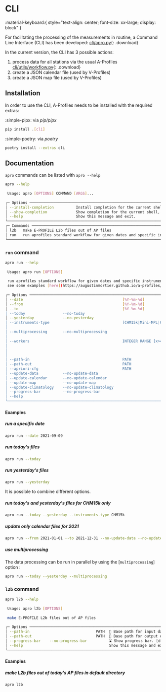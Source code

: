 # CLI

:material-keyboard:{ style="text-align: center; font-size: xx-large; display: block" }

For facilitating the processing of the measurements in routine, a
Command Line Interface (CLI) has been developed:
[cli/apro.py](cli/apro.py){: .download}

In the current version, the CLI has 3 possible actions:

1.  process data for all stations via the usual A-Profiles [cli/utils/workflow.py](cli/utils/workflow.py){: .download}
2.  create a JSON calendar file (used by V-Profiles)
3.  create a JSON map file (used by V-Profiles)

## Installation

In order to use the CLI, A-Profiles needs to be installed with the
required extras:

:simple-pipx: via *pip/pipx*

``` bash
pip install .[cli]
```

:simple-poetry: via *poetry*

``` bash
poetry install --extras cli
```

## Documentation

`apro` commands can be listed with `apro --help`

``` bash
apro --help
                                                                                                                                       
 Usage: apro [OPTIONS] COMMAND [ARGS]...                                                                                               
                                                                                                                                       
╭─ Options ───────────────────────────────────────────────────────────────────────────────────────────────────────────────────────────╮
│ --install-completion          Install completion for the current shell.                                                             │
│ --show-completion             Show completion for the current shell, to copy it or customize the installation.                      │
│ --help                        Show this message and exit.                                                                           │
╰─────────────────────────────────────────────────────────────────────────────────────────────────────────────────────────────────────╯
╭─ Commands ──────────────────────────────────────────────────────────────────────────────────────────────────────────────────────────╮
│ l2b   make E-PROFILE L2b files out of AP files                                                                                      │
│ run   run aprofiles standard workflow for given dates and specific instruments types                                                │
╰─────────────────────────────────────────────────────────────────────────────────────────────────────────────────────────────────────╯
```


### `run` command

``` bash
apro run --help
                                                                                                                                        
 Usage: apro run [OPTIONS]                                                                                                              
                                                                                                                                        
 run aprofiles standard workflow for given dates and specific instruments types                                                         
 see some examples [here](https://augustinmortier.github.io/a-profiles/cli/)                                                            
                                                                                                                                        
╭─ Options ────────────────────────────────────────────────────────────────────────────────────────────────────────────────────────────╮
│ --date                                             [%Y-%m-%d]              📅 Processing date.                                       │
│ --from                                             [%Y-%m-%d]              📅 Initial date. [default: None]                          │
│ --to                                               [%Y-%m-%d]              📅 Ending date. [default: (Today's date)]                 │
│ --today                 --no-today                                         🕑 Process today's data. [default: no-today]              │
│ --yesterday             --no-yesterday                                     🕙 Process yesterday's data. [default: no-yesterday]      │
│ --instruments-type                                 [CHM15k|Mini-MPL|CL61]  📗 List of specific instruments to be processed.          │
│                                                                            [default: CHM15k, Mini-MPL]                               │
│ --multiprocessing       --no-multiprocessing                               🚀 Use multiprocessing mode.                              │
│                                                                            [default: no-multiprocessing]                             │
│ --workers                                          INTEGER RANGE [x>=1]    👷 Number of workers (NSLOTS, if multiprocessing mode is  │
│                                                                            enabled).                                                 │
│                                                                            [env var: NSLOTS]                                         │
│                                                                            [default: 2]                                              │
│ --path-in                                          PATH                    📂 Base path for input data. [default: data/e-profile]    │
│ --path-out                                         PATH                    📂 Base path for output data. [default: data/v-profiles]  │
│ --apriori-cfg                                      PATH                    📂 Base path for a priori config file. [default: config]  │
│ --update-data           --no-update-data                                   📈 Update data. [default: update-data]                    │
│ --update-calendar       --no-update-calendar                               🗓️ Update calendar. [default: update-calendar]             │
│ --update-map            --no-update-map                                    🗺️ Update map. [default: update-map]                       │
│ --update-climatology    --no-update-climatology                            ↪️ Update climatology. [default: update-climatology]       │
│ --progress-bar          --no-progress-bar                                  ⌛ Show progress bar. [default: progress-bar]             │
│ --help                                                                     Show this message and exit.                               │
╰──────────────────────────────────────────────────────────────────────────────────────────────────────────────────────────────────────╯
```

#### Examples

##### run a specific date

``` bash
apro run --date 2021-09-09
```

##### run today\'s files

``` bash
apro run --today
```

##### run yesterday\'s files

``` bash
apro run --yesterday
```

It is possible to combine different options.

##### run today\'s and yesterday\'s files for CHM15k only

``` bash
apro run --today --yesterday --instruments-type CHM15k
```

##### update only calendar files for 2021

``` bash
apro run --from 2021-01-01 --to 2021-12-31 --no-update-data --no-update-map
```

##### use multiprocessing

The data processing can be run in parallel by using the
[`multiprocessing`] option :
``` bash
apro run --today --yesterday --multiprocessing
```


### `l2b` command

``` bash
apro l2b --help
                                                                                                                                        
 Usage: apro l2b [OPTIONS]                                                                                                              
                                                                                                                                        
 make E-PROFILE L2b files out of AP files                                                                                               
                                                                                                                                        
╭─ Options ────────────────────────────────────────────────────────────────────────────────────────────────────────────────────────────╮
│ --path-in                              PATH  📂 Base path for input data. [default: data/v-profiles]                                 │
│ --path-out                             PATH  📂 Base path for output data. [default: data/l2b]                                       │
│ --progress-bar    --no-progress-bar          ⌛ Show progress bar. [default: progress-bar]                                           │
│ --help                                       Show this message and exit.                                                             │
╰──────────────────────────────────────────────────────────────────────────────────────────────────────────────────────────────────────╯
```

#### Examples

##### make L2b files out of today's AP files in default directory

```bash
apro l2b 
```